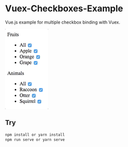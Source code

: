 # Vuex-Checkboxes-Example

Vue.js example for multiple checkbox binding with Vuex.

![Example](https://github.com/nanocloudx/vuex-checkboxes-example/blob/master/example.gif "Example")

## Try
```
npm install or yarn install
npm run serve or yarn serve
```
